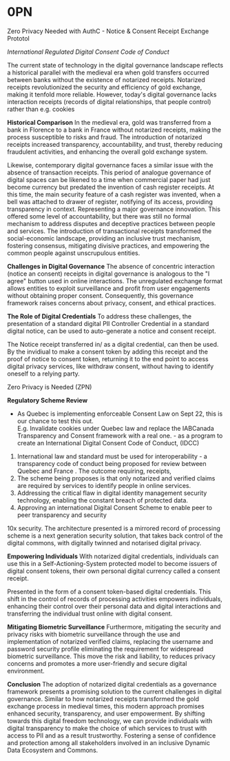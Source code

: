 # 0PN
Zero Privacy Needed 
with AuthC - Notice & Consent Receipt Exchange Prototol 

*International Regulated Digital Consent Code of Conduct*

The current state of technology in the digital governance landscape reflects a historical parallel with the medieval era when gold transfers occurred between banks without the existence of notarized receipts. Notarized receipts revolutionized the security and efficiency of gold exchange, making it tenfold more reliable. However, today's digital governance lacks interaction receipts (records of digital relationships, that people control) rather than e.g. cookies

**Historical Comparison**
In the medieval era, gold was transferred from a bank in Florence to a bank in France without notarized receipts, making the process susceptible to risks and fraud. The introduction of notarized receipts increased transparency, accountability, and trust, thereby reducing fraudulent activities, and enhancing the overall gold exchange system.

Likewise, contemporary digital governance faces a similar issue with the absence of transaction receipts. This period of analogue governance of digital spaces can be likened to a time when commercial paper had just become currency but predated the invention of cash register receipts.  At this time, the main security feature of a cash register was invented, when a bell was attached to drawer of register, notifying of its access, providing transparency in context.  Representing a major governance innovation.  This offered some level of accountability, but there was still no formal mechanism to address disputes and deceptive practices between people and services.  The introduction of transactional receipts transformed the social-economic landscape, providing an inclusive trust mechanism, fostering consensus, mitigating divisive practices, and empowering the common people against unscrupulous entities.

**Challenges in Digital Governance**
The absence of concentric interaction (notice an consent) receipts in digital governance is analogous to the "I agree" button used in online interactions. The unregulated exchange format allows entities to exploit surveillance and profit from user engagements without obtaining proper consent. Consequently, this governance framework raises concerns about privacy, consent, and ethical practices.


**The Role of Digital Credentials**
To address these challenges, the presentation of a standard digital PII Controller Credential in a standard digital notice, can be used to auto-generate a notice and consent receipt. 

 The  Notice receipt  transferred in/ as a digital credential, can then be used. By the invidiual to make a consent token by adding this receipt and the proof of notice to consent token, returning it to the end point to access digital privacy services, like withdraw consent, without having to identify oneself to a relying party. 

Zero Privacy is Needed  (ZPN) 

**Regulatory Scheme Review**

- As Quebec is implementing enforceable  Consent Law on Sept 22, this is our chance to test this out.   
E.g. Invalidate cookies under Quebec law and replace the IABCanada Transparency and Consent framework with a real one. - as a program to create an International Digital Consent Code of Conduct,  (IDCC)

1.  International law and standard must be used for interoperability - a  transparency code of conduct being proposed for review between Quebec and France .  The outcome requiring, receipts, 
2. The scheme being proposes is that only notarized and verified claims are required by services to identify people in online services.
3. Addressing the critical flaw in digital identity management security technology, enabling the constant breach of protected data.  
4. Approving an international Digital Consent Scheme to enable peer to peer transparency and security 

10x security. The architecture presented is a mirrored record of processing scheme is a next generation security solution, that takes back control of the digital commons, with digitally twinned and notarised digital privacy. 

**Empowering Individuals**
With notarized digital credentials, individuals can use this in a Self-Actioning-System protected model to become issuers of digital consent tokens, their own personal digital currency called a consent receipt.  

 Presented in the form of a consent token-based digital credentials.  This shift in the control of records of processing activities empowers individuals, enhancing their control over their personal data and digital interactions and transferring the individual trust online with digital consent.

**Mitigating Biometric Surveillance**
Furthermore, mitigating the security and privacy risks with biometric surveillance through the use and implementation of notarized verified claims, replacing the username and password security profile eliminating the requirement for widespread biometric surveillance. This move the risk and liability, to reduces privacy concerns and promotes a more user-friendly and secure digital environment.

**Conclusion**
The adoption of notarized digital credentials as a governance framework presents a promising solution to the current challenges in digital governance. Similar to how notarized receipts transformed the gold exchange process in medieval times, this modern approach promises enhanced security, transparency, and user empowerment. By shifting towards this digital freedom technology, we can provide individuals with digital transparency to make the choice of which services to trust with access to PII and as a result trustworthy.  Fostering a sense of confidence and protection among all stakeholders involved in an inclusive Dynamic Data Ecosystem and Commons.
